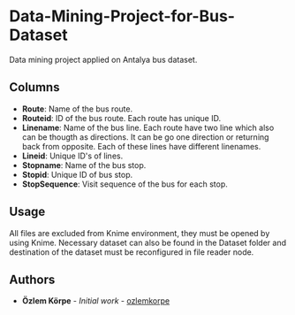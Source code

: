 # Data-Mining-Project-for-Bus-Dataset
Data mining project applied on Antalya bus dataset.

## Columns
- **Route**: Name of the bus route.
- **Routeid**: ID of the bus route. Each route has unique ID.
- **Linename**: Name of the bus line. Each route have two line which also can be thougth as directions. It can be go one direction or returning back from opposite. Each of these lines have different linenames.
- **Lineid**: Unique ID's of lines.
- **Stopname**: Name of the bus stop.
- **Stopid**: Unique ID of bus stop.
- **StopSequence**: Visit sequence of the bus for each stop.

## Usage
All files are excluded from Knime environment, they must be opened by using Knime. Necessary dataset can also be found in the Dataset folder and destination of the dataset must be reconfigured in file reader node.

## Authors
* **Özlem Körpe** - *Initial work* - [ozlemkorpe](https://github.com/ozlemkorpe)

